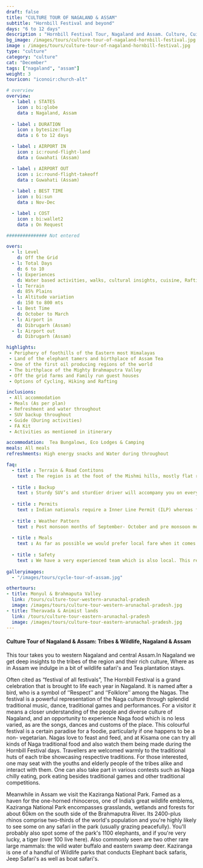 ```yaml
---
draft: false
title: "CULTURE TOUR OF NAGALAND & ASSAM"
subtitle: "Hornbill Festival and beyond"
days: "6 to 12 days"
description : "Hornbill Festival Tour, Nagaland and Assam. Culture, Cuisine and Wildlife of Assam and Nagaland"
bg_image: /images/tours/culture-tour-of-nagaland-hornbill-festival.jpg 
image : /images/tours/culture-tour-of-nagaland-hornbill-festival.jpg 
type: "culture"
category: "culture"
cat: "December"
tags: ["nagaland", "assam"]
weight: 3
touricon: "iconoir:church-alt"

# overview
overview:
  - label : STATES
    icon : bi:globe
    data : Nagaland, Assam
    
  - label : DURATION
    icon : bytesize:flag
    data : 6 to 12 days

  - label : AIRPORT IN
    icon : ic:round-flight-land
    data : Guwahati (Assam)

  - label : AIRPORT OUT
    icon : ic:round-flight-takeoff
    data : Guwahati (Assam)
    
  - label : BEST TIME
    icon : bi:sun
    data : Nov-Dec

  - label : COST
    icon : bi:wallet2
    data : On Request

############### Not entered

overs:
  - l: Level 
    d: Off the Grid
  - l: Total Days 
    d: 6 to 10
  - l: Experiences 
    d: Water based activities, walks, cultural insights, cuisine, Rafting & cycling
  - l: Terrain 
    d: 85% Plains
  - l: Altitude variation 
    d: 150 to 800 mts
  - l: Best Time 
    d: October to March
  - l: Airport in
    d: Dibrugarh (Assam)
  - l: Airport out
    d: Dibrugarh (Assam)

highlights:
 - Periphery of foothills of the Eastern most Himalayas
 - Land of the elephant tamers and birthplace of Assam Tea
 - One of the first oil producing regions of the world
 - The birthplace of the Mighty Brahmaputra Valley
 - Off the grid farms and Family run guest houses
 - Options of Cycling, Hiking and Rafting

inclusions:
 - All accommodation
 - Meals (As per plan)
 - Refreshment and water throughout
 - SUV backup throughout
 - Guide (During activities)
 - FA Kit
 - Activities as mentioned in itinerary

accommodation:  Tea Bungalows, Eco Lodges & Camping
meals: All meals
refreshments: High energy snacks and Water during throughout

faq:
  - title : Terrain & Road Contitons
    text : The region is at the foot of the Mishmi hills, mostly flat river plains
  
  - title : Backup
    text : Sturdy SUV’s and sturdier driver will accompany you on every trip. the condition of roads do not allow for larger vehicles, however do our best to provide you the best in comfort in relation to the routes that we ply on. These vehicles are along right from your airport pick up to your drop back to the airport.
  
  - title : Permits
    text : Indian nationals require a Inner Line Permit (ILP) whereas foreign nationals require Restricted Area Permits (RAP), both of which have a certain fees applicable.
  
  - title : Weather Pattern
    text : Post monsoon months of September- October and pre monsoon months of March-April are very pleasant with blue skies and a fair days. Peak winters are from November to February with the mercury coming down below 18 C, in the evenings, however the days are still favourable for cycling.
  
  - title : Meals
    text : As far as possible we would prefer local fare when it comes to meals, however we understand the need for comfort food when multiple days of intense exertion is required. Nutritious and palatable foot is always freshly cooked with fresh local ingredients. We provide potable packaged water which we carry in large 20lt cans so as keep plastic to the minimum. Reusable water bottles are provided at the onset of each journey.
  
  - title : Safety
    text : We have a very experienced team which is also local. This reflects in the overall safety of our tours. Rest assured your guides know where extra attention is required and when. All our routes are well known to us, we know where the nearest medical facilities are, we know whom to contact if in case of an emergency, we know all the alternate routes in case of road blockages. We have CASEVAC protocols in place to streamline the process in case of emergencies. You can rest easy knowing that in the outdoors in general and this region in particular you are in safe hands with us.
  
galleryimages:
  - "/images/tours/cycle-tour-of-assam.jpg"

othertours:
- title: Monyul & Brahmaputa Valley 
  link: /tours/culture-tour-western-arunachal-pradesh
  image: /images/tours/culture-tour-western-arunachal-pradesh.jpg
- title: Theravada & Animist lands 
  link: /tours/culture-tour-eastern-arunachal-pradesh
  image: /images/tours/culture-tour-eastern-arunachal-pradesh.jpg 
---
```

 
#### Culture Tour of Nagaland & Assam: Tribes & Wildlife, Nagaland & Assam
This tour takes you to western Nagaland and central Assam.In Nagaland we get deep insights to the tribes of the region and their rich culture, Where as in Assam we indulge in a bit of wildlife safari's and Tea plantation stays.

 Often cited as “festival of all festivals”, The Hornbill Festival is a grand celebration that is brought to life each year in Nagaland. It is named after a bird, who is a symbol of ‘‘Respect’’ and ‘‘Folklore’’ among the Nagas. The festival is a powerful representation of the Naga culture through splendid traditional music, dance, traditional games and performances. For a  visitor it means a closer understanding of the people and diverse culture of Nagaland, and an opportunity to experience Naga food which is no less varied, as are the songs, dances and customs of the place. This colourful festival is a certain paradise for a foodie, particularly if one happens to be a non- vegetarian. Nagas love to feast and feed, and at Kisama one can try all kinds of Naga traditional food and also watch them being made during the Hornbill Festival days. Travellers are welcomed warmly to the traditional huts of each tribe showcasing respective traditions. For those interested, one may seat with the youths and elderly people of the tribes alike and interact with them. One can also take part in various contests such as Naga chilly eating, pork eating besides traditional games and other traditional competitions.

 Meanwhile in Assam we visit the Kaziranga National Park. Famed as a haven for the one-horned rhinoceros, one of India’s great wildlife emblems, Kaziranga National Park encompasses grasslands, wetlands and forests for about 60km on the south side of the Brahmaputra River. Its 2400-plus rhinos comprise two-thirds of the world's population and you're highly likely to see some on any safari in the park (usually grazing peacefully). You'll probably also spot some of the park's 1100 elephants, and if you're very lucky, a tiger (over 100 live here). Also commonly seen are two other rare large mammals: the wild water buffalo and eastern swamp deer. Kaziranga is one of a handful of Wildlife parks that conducts Elephant back safaris, Jeep Safari's as well as boat safari's.